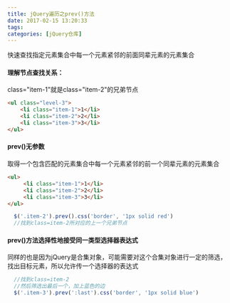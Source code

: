 ```yaml
---
title: jQuery遍历之prev()方法
date: 2017-02-15 13:20:33
tags:
categories: [jQuery仓库]
---
```

快速查找指定元素集合中每一个元素紧邻的前面同辈元素的元素集合
<!--more-->
#### 理解节点查找关系：
class="item-1"就是class="item-2"的兄弟节点
```html
<ul class="level-3">
    <li class="item-1">1</li>
    <li class="item-2">2</li>
    <li class="item-3">3</li>
</ul>
```
#### prev()无参数
取得一个包含匹配的元素集合中每一个元素紧邻的前一个同辈元素的元素集合
```html
<ul>
     <li class="item-1">1</li>
     <li class="item-2">2</li>
     <li class="item-3">3</li>
</ul>
```
```js
  $('.item-2').prev().css('border', '1px solid red')
  //找到class=item-2所对应的上一个兄弟节点
```
#### prev()方法选择性地接受同一类型选择器表达式
同样的也是因为jQuery是合集对象，可能需要对这个合集对象进行一定的筛选，找出目标元素，所以允许传一个选择器的表达式
```js
  //找到class=item-2
  //然后筛选出最后一个，加上蓝色的边
  $('.item-3').prev(':last').css('border', '1px solid blue')
```
